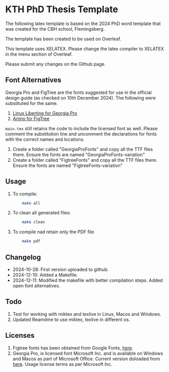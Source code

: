 # KTH PhD Thesis Template

The following latex template is based on the 2024 PhD word template that was created for the CBH school, Flemingsberg. 

The template has been created to be used on Overleaf.

This template uses XELATEX. Please change the latex compiler to XELATEX in the menu section of Overleaf.

Please submit any changes on the Github page. 

## Font Alternatives
Georgia Pro and FigTree are the fonts suggested for use in the official design guide (as checked on 10th December 2024). The following were substituted for the same.
1. [Linux Libertine for Georgia Pro](https://tug.org/FontCatalogue/linuxlibertine/)
2. [Arimo for FigTree](https://tug.org/FontCatalogue/arimo/)

```main.tex``` still retains the code to include the licensed font as well. Please comment the substitution line and uncomment the declarations for fonts with the correct names and locations.
1. Create a folder called "GeorgiaProFonts" and copy all the TTF files there. Ensure the fonts are named "GeorgiaProFonts-variation"
2. Create a folder called "FigtreeFonts"  and copy all the TTF files there. Ensure the fonts are named "FigtreeFonts-variation"

## Usage

1. To compile:
    ```sh
        make all
    ```

2. To clean all generated files:
    ```sh
        make clean
    ```
3. To compile nad retain only the PDF file
    ```sh
        make pdf
    ```

## Changelog
- 2024-10-28: First version uploaded to github.
- 2024-12-10: Added a Makefile.
- 2024-12-11: Modified the makefile with better compilation steps. Added open font alternatives. 

## Todo
1. Test for working with miktex and texlive in Linux, Macos and Windows.
2. Updated Reamdme to use miktex, texlive in different os.

## Licenses
1. Figtree fonts has been obtained from Google Fonts, [here](https://fonts.google.com/specimen/Figtree).
2. Georgia Pro, is licensed font Microsoft Inc. and is available on Windows and Macos as part of Microsoft Office. Current version doloaded from [here](https://online-fonts.com/fonts/georgia-pro). Usage license terms as per Microsoft Inc.


